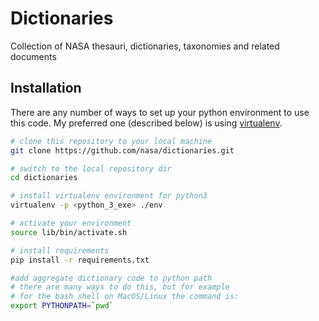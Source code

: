 # Dictionaries
Collection of NASA thesauri, dictionaries, taxonomies and related documents

## Installation

There are any number of ways to set up your python environment to
use this code. My preferred one (described below) is using
[virtualenv](https://pypi.python.org/pypi/virtualenv).

```bash
# clone this repository to your local machine
git clone https://github.com/nasa/dictionaries.git

# switch to the local repository dir
cd dictionaries

# install virtualenv environment for python3
virtualenv -p <python_3_exe> ./env

# activate your environment
source lib/bin/activate.sh

# install requirements
pip install -r requirements.txt

#add aggregate dictionary code to python path
# there are many ways to do this, but for example
# for the bash shell on MacOS/Linux the command is:
export PYTHONPATH=`pwd`

```


